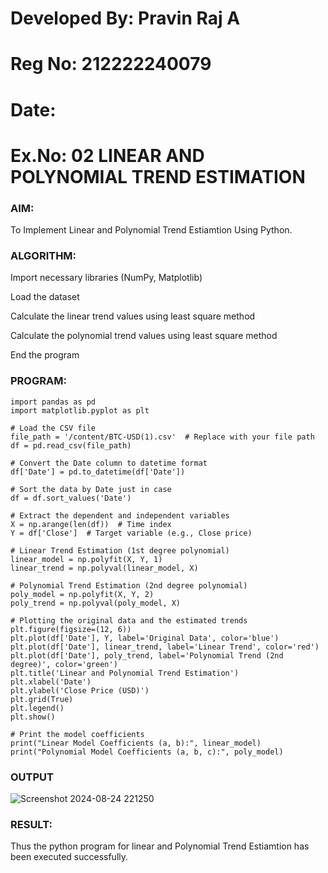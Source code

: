 # Developed By: Pravin Raj A
# Reg No: 212222240079
# Date:

# Ex.No: 02 LINEAR AND POLYNOMIAL TREND ESTIMATION

### AIM:
To Implement Linear and Polynomial Trend Estiamtion Using Python.

### ALGORITHM:
Import necessary libraries (NumPy, Matplotlib)

Load the dataset

Calculate the linear trend values using least square method

Calculate the polynomial trend values using least square method

End the program

### PROGRAM:
```import numpy as np
import pandas as pd
import matplotlib.pyplot as plt

# Load the CSV file
file_path = '/content/BTC-USD(1).csv'  # Replace with your file path
df = pd.read_csv(file_path)

# Convert the Date column to datetime format
df['Date'] = pd.to_datetime(df['Date'])

# Sort the data by Date just in case
df = df.sort_values('Date')

# Extract the dependent and independent variables
X = np.arange(len(df))  # Time index
Y = df['Close']  # Target variable (e.g., Close price)

# Linear Trend Estimation (1st degree polynomial)
linear_model = np.polyfit(X, Y, 1)
linear_trend = np.polyval(linear_model, X)

# Polynomial Trend Estimation (2nd degree polynomial)
poly_model = np.polyfit(X, Y, 2)
poly_trend = np.polyval(poly_model, X)

# Plotting the original data and the estimated trends
plt.figure(figsize=(12, 6))
plt.plot(df['Date'], Y, label='Original Data', color='blue')
plt.plot(df['Date'], linear_trend, label='Linear Trend', color='red')
plt.plot(df['Date'], poly_trend, label='Polynomial Trend (2nd degree)', color='green')
plt.title('Linear and Polynomial Trend Estimation')
plt.xlabel('Date')
plt.ylabel('Close Price (USD)')
plt.grid(True)
plt.legend()
plt.show()

# Print the model coefficients
print("Linear Model Coefficients (a, b):", linear_model)
print("Polynomial Model Coefficients (a, b, c):", poly_model)
```

### OUTPUT

![Screenshot 2024-08-24 221250](https://github.com/user-attachments/assets/c4780000-4c40-4f1c-a226-019132563216)


### RESULT:
Thus the python program for linear and Polynomial Trend Estiamtion has been executed successfully.
